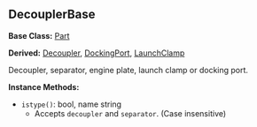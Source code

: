 ## DecouplerBase

**Base Class:** [Part](PartBase.md)

**Derived:** [Decoupler](Decoupler.md), [DockingPort](DockingPort.md), [LaunchClamp](LaunchClamp.md)

Decoupler, separator, engine plate, launch clamp or docking port.


**Instance Methods:**
- `istype()`: bool, name string
  - Accepts `decoupler` and `separator`. (Case insensitive)
